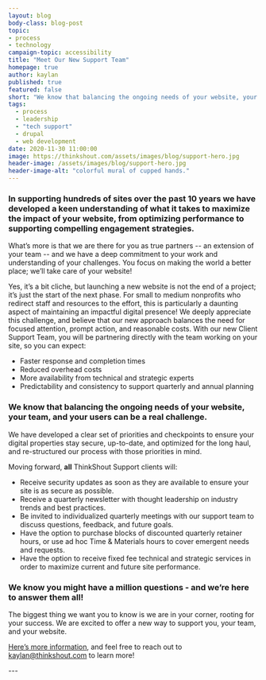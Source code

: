 ```yaml
---
layout: blog
body-class: blog-post
topic: 
- process
- technology
campaign-topic: accessibility
title: "Meet Our New Support Team"
homepage: true
author: kaylan
published: true
featured: false
short: "We know that balancing the ongoing needs of your website, your team, and your users can be a real challenge. We have developed a clear set of priorities and checkpoints to ensure your digital properties stay secure, up-to-date, and optimized for the long haul, and re-structured our process with those priorities in mind. "
tags:
  - process
  - leadership
  - "tech support"
  - drupal
  - web development
date: 2020-11-30 11:00:00
image: https://thinkshout.com/assets/images/blog/support-hero.jpg
header-image: /assets/images/blog/support-hero.jpg
header-image-alt: "colorful mural of cupped hands."
---
```

### In supporting hundreds of sites over the past 10 years we have developed a keen understanding of what it takes to maximize the impact of your website, from optimizing performance to supporting compelling engagement strategies. 
What’s more is that we are there for you as true partners -- an extension of your team -- and we have a deep commitment to your work and understanding of your challenges. You focus on making the world a better place; we’ll take care of your website! 

Yes, it’s a bit cliche, but launching a new website is not the end of a project; it’s just the start of the next phase. For small to medium nonprofits who redirect staff and resources to the effort, this is particularly a daunting aspect of maintaining an impactful digital presence! We deeply appreciate this challenge, and believe that our new approach balances the need for focused attention, prompt action, and reasonable costs. With our new Client Support Team, you will be partnering directly with the team working on your site, so you can expect:
- Faster response and completion times
- Reduced overhead costs
- More availability from technical and strategic experts
- Predictability and consistency to support quarterly and annual planning

### We know that balancing the ongoing needs of your website, your team, and your users can be a real challenge. 
We have developed a clear set of priorities and checkpoints to ensure your digital properties stay secure, up-to-date, and optimized for the long haul, and re-structured our process with those priorities in mind. 

Moving forward, **all** ThinkShout Support clients will:
- Receive security updates as soon as they are available to ensure your site is as secure as possible. 
- Receive a quarterly newsletter with thought leadership on industry trends and best practices.
- Be invited to individualized quarterly meetings with our support team to discuss questions, feedback, and future goals.
- Have the option to purchase blocks of discounted quarterly retainer hours, or use ad hoc Time & Materials hours to cover emergent needs and requests. 
- Have the option to receive fixed fee technical and strategic services in order to maximize current and future site performance. 

### We know you might have a million questions - and we’re here to answer them all! 
The biggest thing we want you to know is we are in your corner, rooting for your success. We are excited to offer a new way to support you, your team, and your website. 

[Here’s more information](https://drive.google.com/file/d/1j6FnuS2tYRRjtXqjLW6eM0rBS1jx2Hvs/view?usp=sharing), and feel free to reach out to [kaylan@thinkshout.com](mailto:kaylan@thinkshout.com) to learn more!

<div style="page-break-after: always;"></div>
<div style="page-break-after: always;"></div>
---
